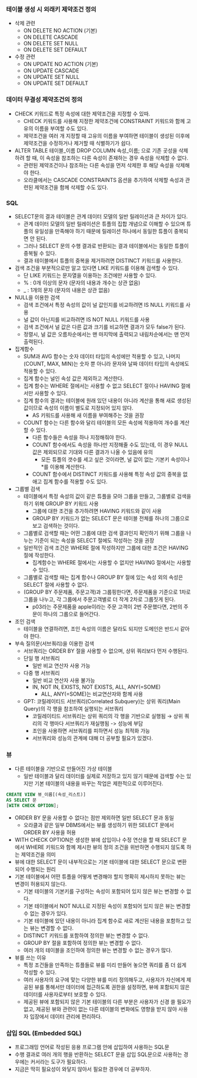 ### 테이블 생성 시 외래키 제약조건 정의
- 삭제 관련
  - ON DELETE NO ACTION (기본)
  - ON DELETE CASCADE
  - ON DELETE SET NULL
  - ON DELETE SET DEFAULT
- 수정 관련
  - ON UPDATE NO ACTION (기본)
  - ON UPDATE CASCADE
  - ON UPDATE SET NULL
  - ON UPDATE SET DEFAULT

### 데이터 무결성 제약조건의 정의
- CHECK 키워드로 특정 속성에 대한 제약조건을 지정할 수 있따.
  - CHECK 키워드를 사용해 지정한 제약조건에 CONSTRAINT 키워드와 함께 고유의 이름을 부여할 수도 있다.
  - 제약조건을 여러 개 지정할 때 고유의 이름을 부여하면 테이블이 생성된 이후에 제약조건을 수정하거나 제거할 때 식별하기가 쉽다.
- ALTER TABLE 테이블_이름 DROP COLUMN 속성_이름; 으로 기존 곳성을 삭제하려 할 때, 이 속성을 참조하는 다른 속성이 존재하는 경우 속성을 삭제할 수 없다.
  - 관련된 제약조건이나 참조하는 다른 속성을 먼저 삭제한 후 해당 속성을 삭제해야 한다.
  - 오라클에서는 CASCADE CONSTRAINTS 옵션을 추가하여 삭제할 속성과 관련된 제약조건을 함께 삭제할 수도 있다.

### SQL
- SELECT문의 결과 테이블은 관계 데이터 모델의 일반 릴레이션과 큰 차이가 있다.
  - 관계 데이터 모델의 일반 릴레이션은 튜플의 집합 개념으로 이해할 수 있으며 튜플의 유일성을 만족해야 하기 때문에 릴레이션 하나에서 동일한 튜플이 중복되면 안 된다.
  - 그러나 SELECT 문의 수행 결과로 반환되는 결과 테이블에서는 동일한 튜플이 중복될 수 있다.
  - 결과 테이블에서 튜플의 중복을 제거하려면 DISTINCT 키워드를 사용한다.
- 검색 조건을 부분적으로만 알고 있다면 LIKE 키워드를 이용해 검색할 수 있다.
  - 단 LIKE 키워드는 문자열을 이용하는 조건에만 사용할 수 있다.
  - % : 0개 이상의 문자 (문자의 내용과 개수는 상관 없음)
  - _ : 1개의 문자 (문자의 내용은 상관 없음)
- NULL을 이용한 검색
  - 검색 조건에서 특정 속성의 값이 널 값인지를 비교하려면 IS NULL 키워드를 사용
  - 널 값이 아닌지를 비교하려면 IS NOT NULL 키워드를 사용
  - 검색 조건에서 널 값은 다른 값과 크기를 비교하면 결과가 모두 false가 된다.
  - 정렬시, 널 값은 오름차순에서는 맨 마지막에 촐력되고 내림차순에서는 맨 먼저 출력된다.
- 집계함수
  - SUM과 AVG 함수는 숫자 데이터 타입의 속성에만 적용할 수 있고, 나머지(COUNT, MAX, MIN)는 숫자 뿐 아니라 문자와 날짜 데이터 타입의 속성에도 적용할 수 있다.
  - 집계 함수는 널인 속성 값은 제외하고 계산한다.
  - 집계 함수는 WHERE 절에서는 사용할 수 없고 SELECT 절이나 HAVING 절에서만 사용할 수 있다.
  - 집계 함수의 결과는 테이블에 원래 있던 내용이 아니라 계산을 통해 새로 생성된 값이므로 속성의 이름이 별도로 지정되어 있지 않다. 
    - AS 키워드를 사용해 새 이름을 부여해주는 것을 권장
  - COUNT 함수는 다른 함수와 달리 테이블의 모든 속성에 적용하여 개수를 계산할 수 있다.
    - 다른 함수들은 속성을 하나 지정해줘야 한다.
    - COUNT 함수에서도 속성을 하나만 지정해줄 수도 있는데, 이 경우 NULL 값은 제외되므로 기대와 다른 결과가 나올 수 있음에 유의
      - 모든 튜플의 갯수를 세고 싶은 것이라면, 널 값이 없는 기본키 속성이나 *를 이용해 계산한다.
    - COUNT 함수에서 DISTINCT 키워드를 사용해 특정 속성 값의 중복을 없애고 집계 함수를 적용할 수도 있다.
- 그룹별 검색
  - 테이블에서 특정 속성의 값이 같은 튜플을 모아 그룹을 만들고, 그룹별로 검색을 하기 위해 GROUP BY 키워드 사용
    - 그룹에 대한 조건을 추가하려면 HAVING 키워드와 같이 사용
    - GROUP BY 키워드가 없는 SELECT 문은 테이블 전체를 하나의 그룹으로 보고 검색하는 것이다.
  - 그룹별로 검색할 때는 어떤 그룹에 대한 검색 결과인지 확인하기 위해 그룹을 나누는 기준이 되는 속성을 SELECT 절에도 작성하는 것을 권장
  - 일반적인 검색 조건은 WHERE 절에 작성하지만 그룹에 대한 조건은 HAVING 절에 작성한다.
    - 집계함수는 WHERE 절에서는 사용할 수 없지만 HAVING 절에서는 사용할 수 있다.
  - 그룹별로 검색할 때는 집계 함수나 GROUP BY 절에 있는 속성 외의 속성은 SELECT 절에 사용할 수 없다.
  - (GROUP BY 주문제품, 주문고객)과 그룹핑한다면, 주문제품을 기준으로 1차로 그룹을 나누고, 각 그룹에서 주문고객별로 더 작게 2차로 그룹짓게 된다.
    - p03라는 주문제품을 apple이라는 주문 고객이 2번 주문했다면, 2번의 주문이 하나의 그룹으로 들어간다.
- 조인 검색
  - 테이블을 연결하려면, 조인 속성의 이름은 달라도 되지만 도메인은 반드시 같아야 한다.
- 부속 질의문(서브쿼리)을 이용한 검색
  - 서브쿼리는 ORDER BY 절을 사용할 수 없으며, 상위 쿼리보다 먼저 수행된다.
  - 단일 행 서브쿼리
    - 일반 비교 연산자 사용 가능
  - 다중 행 서브쿼리
    - 일반 비교 연산자 사용 불가능
    - IN, NOT IN, EXISTS, NOT EXISTS, ALL, ANY(=SOME)
      - ALL, ANY(=SOME)는 비교연산자와 함께 사용
  - GPT: 코릴레이티드 서브쿼리(Correlated Subquery)는 상위 쿼리(Main Query)의 각 행을 참조하여 실행되는 서브쿼리
    - 코릴레이티드 서브쿼리는 상위 쿼리의 각 행을 기반으로 실행됨 → 상위 쿼리의 각 행마다 서브쿼리가 재실행됨 -> 성능에 부담
    - 조인을 사용하면 서브쿼리를 피하면서 성능 최적화 가능
    - 서브쿼리와 성능의 관계에 대해 더 공부할 필요가 있겠다.

### 뷰
- 다른 테이블을 기반으로 만들어진 가상 테이블
  - 일반 테이블과 달리 데이터를 실제로 저장하고 있지 않기 때문에 검색할 수는 있지만 기본 테이블의 내용을 바꾸는 작업은 제한적으로 이루어진다.
```SQL
CREATE VIEW 뷰_이름[(속성_리스트)]
AS SELECT 문
[WITH CHECK OPTION];
```
- ORDER BY 문을 사용할 수 없다는 점만 제외하면 일반 SELECT 문과 동일
  - 오라클과 같은 일부 DBMS에서는 뷰를 생성하기 위한 SELECT 문에서 ORDER BY 사용을 허용
- WITH CHECK OPTION은 생성한 뷰에 삽입이나 수정 연산을 할 때 SELECT 문에서 WHERE 키워드와 함께 제시한 뷰의 정의 조건을 위반하면 수행되지 않도록 하는 제약조건을 의미
- 뷰에 대한 SELECT 문이 내부적으로는 기본 테이블에 대한 SELECT 문으로 변환되어 수행되는 원리
- 기본 테이블에서 어떤 튜플을 어떻게 변경해야 할지 명확히 제시하지 못하는 뷰는 변경이 허용되지 않는다.
  - 기본 테이블의 기본키를 구성하는 속성이 포함되어 있지 않은 뷰는 변경할 수 없다.
  - 기본 테이블에서 NOT NULL로 지정된 속성이 포함되어 있지 않은 뷰는 변경할 수 없는 경우가 있다.
  - 기본 테이블에 있던 내용이 아니라 집계 함수로 새로 계산된 내용을 포함하고 있는 뷰는 변경할 수 없다.
  - DISTINCT 키워드를 포함하여 정의한 뷰는 변경할 수 없다.
  - GROUP BY 절을 포함하여 정의한 뷰는 변경할 수 없다.
  - 여러 개의 테이블을 조인하여 정의한 뷰는 변경할 수 없는 경우가 많다.
- 뷰를 쓰는 이유
  - 특정 조건들을 만족하는 튜플들로 뷰를 미리 만들어 놓으면 쿼리를 좀 더 쉽게 작성할 수 있다.
  - 여러 사용자의 요구에 맞는 다양한 뷰를 미리 정의해두고, 사용자가 자신에게 제공된 뷰를 통해서만 데이터에 접근하도록 권한을 설정하면, 뷰에 포함되지 않은 데이터를 사용자로부터 보호할 수 있다.
  - 제공된 뷰에 포함되지 않은 기본 테이블의 다른 부분은 사용자가 신경 쓸 필요가 없고, 제공된 뷰와 관련이 없는 다른 테이블의 변화에도 영향을 받지 않아 사용자 입장에서 데이터 관리에 편리하다.

### 삽입 SQL (Embedded SQL)
- 프로그래밍 언어로 작성된 응용 프로그램 안에 삽입하여 사용하는 SQL문
- 수행 결과로 여러 개의 행을 반환하는 SELECT 문을 삽입 SQL문으로 사용하는 경우에는 커서라는 도구가 필요하다.
- 지금은 딱히 필요성이 와닿지 않아서 필요한 경우에 더 공부하자.
